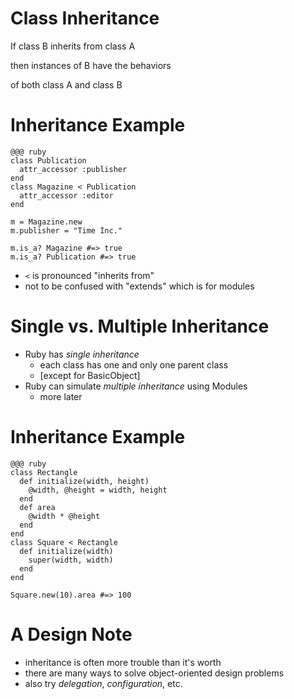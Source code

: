 <!SLIDE subsection >
# Class Inheritance

<!SLIDE>
If class B inherits from class A

then instances of B have the behaviors

of both class A and class B

<!SLIDE>
# Inheritance Example

    @@@ ruby
    class Publication
      attr_accessor :publisher
    end
    class Magazine < Publication
      attr_accessor :editor
    end

    m = Magazine.new
    m.publisher = "Time Inc."

    m.is_a? Magazine #=> true
    m.is_a? Publication #=> true
    
<!SLIDE>
* `<` is pronounced "inherits from"
* not to be confused with "extends" which is for modules

<!SLIDE incremental>
# Single vs. Multiple Inheritance
* Ruby has *single inheritance*
  * each class has one and only one parent class
  * [except for BasicObject]
* Ruby can simulate *multiple inheritance* using Modules
  * more later

<!SLIDE>
# Inheritance Example

    @@@ ruby
    class Rectangle
      def initialize(width, height)
        @width, @height = width, height
      end
      def area
        @width * @height
      end
    end
    class Square < Rectangle
      def initialize(width)
        super(width, width)
      end
    end

    Square.new(10).area #=> 100

<!SLIDE>

# A Design Note

* inheritance is often more trouble than it's worth
* there are many ways to solve object-oriented design problems
* also try *delegation*, *configuration*, etc.


